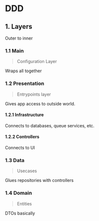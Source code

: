 # DDD

## 1. Layers
Outer to inner

### 1.1 Main
> Configuration Layer

Wraps all together

### 1.2 Presentation
> Entrypoints layer

Gives app access to outside world.

#### 1.2.1 Infrastructure
Connects to databases, queue services, etc.
#### 1.2.2 Controllers
Connects to UI

### 1.3 Data
> Usecases

Glues repositories with controllers

### 1.4 Domain
> Entities

DTOs basically
